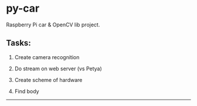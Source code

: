 # py-car
Raspberry Pi car &amp; OpenCV lib project.

## Tasks:

1. Create camera recognition

2. Do stream on web server (vs Petya)

3. Create scheme of hardware

4. Find body 

---
